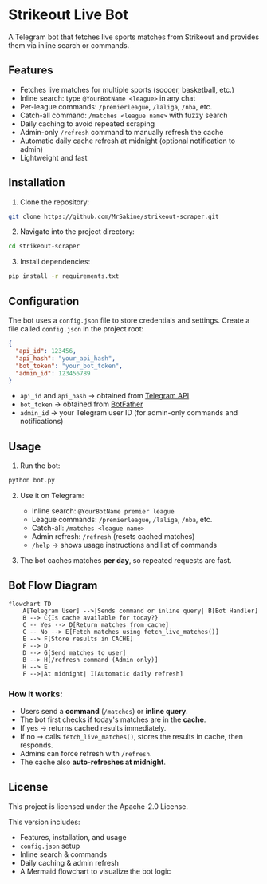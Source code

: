 # Strikeout Live Bot

A Telegram bot that fetches live sports matches from Strikeout and provides them via inline search or commands.

## Features

- Fetches live matches for multiple sports (soccer, basketball, etc.)
- Inline search: type `@YourBotName <league>` in any chat
- Per-league commands: `/premierleague`, `/laliga`, `/nba`, etc.
- Catch-all command: `/matches <league name>` with fuzzy search
- Daily caching to avoid repeated scraping
- Admin-only `/refresh` command to manually refresh the cache
- Automatic daily cache refresh at midnight (optional notification to admin)
- Lightweight and fast

## Installation

1. Clone the repository:

```bash
git clone https://github.com/MrSakine/strikeout-scraper.git
````

2. Navigate into the project directory:

```bash
cd strikeout-scraper
```

3. Install dependencies:

```bash
pip install -r requirements.txt
```

## Configuration

The bot uses a `config.json` file to store credentials and settings. Create a file called `config.json` in the project root:

```json
{
  "api_id": 123456,
  "api_hash": "your_api_hash",
  "bot_token": "your_bot_token",
  "admin_id": 123456789
}
```

* `api_id` and `api_hash` → obtained from [Telegram API](https://my.telegram.org/apps)
* `bot_token` → obtained from [BotFather](https://t.me/BotFather)
* `admin_id` → your Telegram user ID (for admin-only commands and notifications)

## Usage

1. Run the bot:

```bash
python bot.py
```

2. Use it on Telegram:

   * Inline search: `@YourBotName premier league`
   * League commands: `/premierleague`, `/laliga`, `/nba`, etc.
   * Catch-all: `/matches <league name>`
   * Admin refresh: `/refresh` (resets cached matches)
   * `/help` → shows usage instructions and list of commands

3. The bot caches matches **per day**, so repeated requests are fast.

## Bot Flow Diagram

```mermaid
flowchart TD
    A[Telegram User] -->|Sends command or inline query| B[Bot Handler]
    B --> C{Is cache available for today?}
    C -- Yes --> D[Return matches from cache]
    C -- No --> E[Fetch matches using fetch_live_matches()]
    E --> F[Store results in CACHE]
    F --> D
    D --> G[Send matches to user]
    B --> H[/refresh command (Admin only)]
    H --> E
    F -->|At midnight| I[Automatic daily refresh]
```

### How it works:

* Users send a **command** (`/matches`) or **inline query**.
* The bot first checks if today's matches are in the **cache**.
* If yes → returns cached results immediately.
* If no → calls `fetch_live_matches()`, stores the results in cache, then responds.
* Admins can force refresh with `/refresh`.
* The cache also **auto-refreshes at midnight**.

## License

This project is licensed under the Apache-2.0 License.

This version includes:  
- Features, installation, and usage  
- `config.json` setup  
- Inline search & commands  
- Daily caching & admin refresh  
- A Mermaid flowchart to visualize the bot logic  
